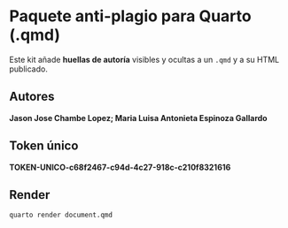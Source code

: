 # Paquete anti-plagio para Quarto (.qmd)

Este kit añade **huellas de autoría** visibles y ocultas a un `.qmd` y a su HTML publicado.

## Autores
**Jason Jose Chambe Lopez; Maria Luisa Antonieta Espinoza Gallardo**

## Token único
**TOKEN-UNICO-c68f2467-c94d-4c27-918c-c210f8321616**

## Render
```bash
quarto render document.qmd
```
